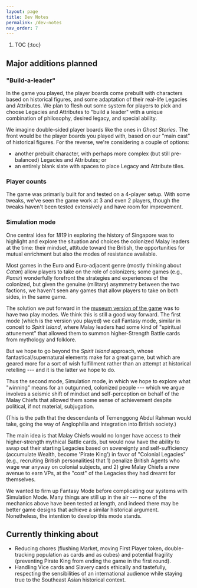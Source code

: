 ```yaml
---
layout: page
title: Dev Notes
permalink: /dev-notes
nav_order: 7
---
```

1. TOC
{:toc}

## Major additions planned

### "Build-a-leader"
In the game you played, the player boards come prebuilt with characters based on historical figures, and some adaptation of their real-life Legacies and Attributes. We plan to flesh out some system for players to pick and choose Legacies and Attributes to "build a leader" with a unique combination of philosophy, desired legacy, and special ability. 

We imagine double-sided player boards like the ones in *Ghost Stories*. The front would be the player boards you played with, based on our "main cast" of historical figures. For the reverse, we're considering a couple of options:
- another prebuilt character, with perhaps more complex (but still pre-balanced) Legacies and Attributes; or
- an entirely blank slate with spaces to place Legacy and Attribute tiles.

### Player counts
The game was primarily built for and tested on a 4-player setup. With some tweaks, we've seen the game work at 3 and even 2 players, though the tweaks haven't been tested extensively and have room for improvement.

### Simulation mode

One central idea for *1819* in exploring the history of Singapore was to highlight and explore the situation and choices the colonized Malay leaders at the time: their mindset, attitude toward the British, the opportunities for mutual enrichment but also the modes of resistance available.

Most games in the Euro and Euro-adjacent genre (mostly thinking about *Catan*) allow players to take on the role of colonizers; some games (e.g., *Pamir*) wonderfully forefront the strategies and experiences of the colonized, but given the genuine (military) asymmetry between the two factions, we haven't seen any games that allow players to take on both sides, in the same game.

The solution we put forward in the [museum version of the game](https://www.youtube.com/watch?v=GLmy896EBU4) was to have two play modes. We think this is still a good way forward. The first mode (which is the version you played) we call Fantasy mode, similar in conceit to *Spirit Island*, where Malay leaders had some kind of "spiritual attunement" that allowed them to summon higher-Strength Battle cards from mythology and folklore.

But we hope to go beyond the *Spirit Island* approach, whose fantastical/supernatural elements make for a great game, but which are geared more for a sort of wish fulfillment rather than an attempt at historical retelling --- and it is the latter we hope to do.

Thus the second mode, Simulation mode, in which we hope to explore what "winning" means for an outgunned, colonized people --- which we argue involves a seismic shift of mindset and self-perception on behalf of the Malay Chiefs that allowed them some sense of achievement despite political, if not material, subjugation. 

(This is the path that the descendants of Temenggong Abdul Rahman would take, going the way of Anglophilia and integration into British society.)

The main idea is that Malay Chiefs would no longer have access to their higher-strength mythical Battle cards, but would now have the ability to swap out their starting Legacies based on sovereignty and self-sufficiency (accumulate Wealth, become 'Pirate King') in favor of "Colonial Legacies" (e.g., recruiting British personalities) that 1) penalize British Agents who wage war anyway on colonial subjects, and 2) give Malay Chiefs a new avenue to earn VPs, at the "cost" of the Legacies they had dreamt for themselves.

We wanted to firm up Fantasy Mode before complicating our systems with Simulation Mode. Many things are still up in the air --- none of the mechanics above have been tested at length, and indeed there may be better game designs that achieve a similar historical argument. Nonetheless, the intention to develop this mode stands.

## Currently thinking about
- Reducing chores (flushing Market, moving First Player token, double-tracking population as cards and as cubes) and potential fragility (preventing Pirate King from ending the game in the first round).
- Handling Vice cards and Slavery cards ethically and tastefully, respecting the sensibilities of an international audience while staying true to the Southeast Asian historical context.